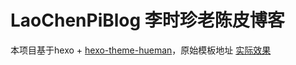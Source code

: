 # LaoChenPiBlog  李时珍老陈皮博客

本项目基于hexo + [hexo-theme-hueman](http://https://github.com/ppoffice/hexo-theme-hueman)，原始模板地址  [实际效果](http://laochenpi.top)
